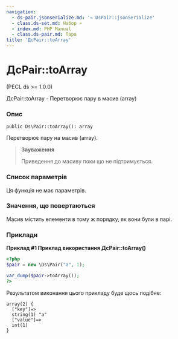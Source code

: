 ```yaml
---
navigation:
  - ds-pair.jsonserialize.md: '« DsPair::jsonSerialize'
  - class.ds-set.md: Набор »
  - index.md: PHP Manual
  - class.ds-pair.md: Пара
title: 'ДсPair::toArray'
---
```

# ДсPair::toArray

(PECL ds >= 1.0.0)

ДсPair::toArray - Перетворює пару в масив (array)

### Опис

```methodsynopsis
public Ds\Pair::toArray(): array
```

Перетворює пару на масив (array).

> **Зауваження**
> 
> Приведення до масиву поки що не підтримується.

### Список параметрів

Ця функція не має параметрів.

### Значення, що повертаються

Масив містить елементи в тому ж порядку, як вони були в парі.

### Приклади

**Приклад #1 Приклад використання **ДсPair::toArray()****

```php
<?php
$pair = new \Ds\Pair("a", 1);

var_dump($pair->toArray());
?>
```

Результатом виконання цього прикладу буде щось подібне:

```
array(2) {
  ["key"]=>
  string(1) "a"
  ["value"]=>
  int(1)
}
```
